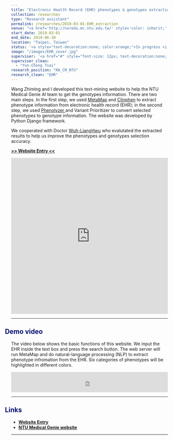 ```yaml
---
title: "Electronic Health Record (EHR) phenotypes & genotypes extraction"
collection: researches
type: "Research assistant"
permalink: /researches/2019-03-01-EHR_extraction
venue: "<a href='http://nuredu.mc.ntu.edu.tw/' style='color: inherit;' target='_blank'>College of Medicine AI team, National Taiwan University</a>"
start_date: 2019-03-01
end_date: 2019-06-30
location: "Taipei, Taiwan"
status: '<a style="text-decoration:none; color:orange;">In progress <i class="fa fa-spinner" aria-hidden="true"></i></a>'
image: "/images/EHR_cover.jpg"
superviser: '<a href="#" style="font-size: 12px; text-decoration:none; color:#4A4F53; border-style: solid; border-color:#d0a4fc; border-radius: 10px; background-color: #d0a4fc;">&nbsp; Yun-Cheng Tsai  &nbsp;</a>'
superviser_clean:
  - "Yun-Cheng Tsai"
research_position: "RA_CM_NTU"
research_clean: "EHR"
---
```


Wang Zhiming and I developed this text-mining website to help the NTU Medical Genie AI team to get the genotypes information. There are two main steps. In the first step, we used <a href="https://metamap.nlm.nih.gov/" target="_blank"> MetaMap</a> and <a href="http://bejerano.stanford.edu/clinphen/" target="_blank">Clinphen</a> to extract phenotype information from electronic health record (EHR); in the second step, we used <a href="http://phenolyzer.wglab.org/" target="_blank">Phenolyzer </a> and Variant Prioritizer to convert selected phenotypes to genotype information. The website was developed by Python Django framework.

We cooperated with Doctor <a href="https://scholars.lib.ntu.edu.tw/cris/rp/rp06704" target="_blank">Wuh-Liang ​​Hwu</a> who evalutated the extracted results to help us improve the phenotypes and genotypes selection accuracy.

<a href="http://140.112.30.198:8000/MetaMap/" target="_blank"> <b>>> Website Entry <<</b></a>


<iframe src="https://docs.google.com/presentation/d/e/2PACX-1vTY4Y_eDRKSSSMSlbHBodROBF83znnw9xAkmblWFBTx_ZCHIfkBRS83EHizvztOi1gM3WGJaQz64E2O/embed?start=false&loop=false&delayms=3000" frameborder="0" width="100%" height="500" allowfullscreen="true" mozallowfullscreen="true" webkitallowfullscreen="true"></iframe>

---

<h2 style="color: #000f70; margin-left: -30px;"> <i class="fas fa-dot-circle" style="font-size:18px;"></i> &nbsp;&nbsp;Demo video </h2>

<div>
  <p> The video below shows the basic functions of this website. We input the EHR inside the text box and press the search button. The web server will run MetaMap and do natural-language processing (NLP) to extract phenotype infromation from the EHR. Six categories of phenotypes will be highlighted in different colors.
  </p>

  <iframe width="100%" height="65" src="https://www.youtube.com/embed/vwkrHTIIQ6Q" frameborder="0" allow="accelerometer; autoplay; clipboard-write; encrypted-media; gyroscope; picture-in-picture" allowfullscreen></iframe>
</div>

---

<!-- <h2 style="color: #000f70; margin-left: -30px"> <i class="fas fa-dot-circle" style="font-size:18px;"></i> &nbsp;&nbsp;Demo video </h2>
<div style="margin-left: -15px">
  <p> The video below shows the basic function of this website. We input the EHR inside the text box and press the search button.
  </p>
  <iframe width="100%" height="315" src="https://www.youtube.com/embed/XlzoqvEM3JU" frameborder="0" allow="accelerometer; autoplay; clipboard-write; encrypted-media; gyroscope; picture-in-picture"   allowfullscreen></iframe>
</div> -->


<h2 style="color: #000f70; margin-left: -30px"> <i class="fas fa-dot-circle" style="font-size:18px;"></i> &nbsp;&nbsp;Links </h2>

<div>
  <ul>
    <li><a href="http://140.112.30.198:8000/MetaMap/" target="_blank"><b>Website Entry</b></a></li>
    <li><a href="http://nuredu.mc.ntu.edu.tw/" target="_blank"><b>NTU Medical Genie website</b></a></li>
  </ul>
</div>

---
